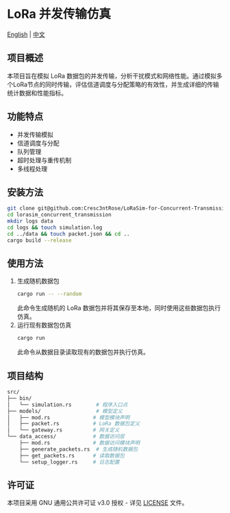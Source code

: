 # LoRa 并发传输仿真

[English](README.md) | [中文](README_zh.md)

## 项目概述
本项目旨在模拟 LoRa 数据包的并发传输，分析干扰模式和网络性能。通过模拟多个LoRa节点的同时传输，评估信道调度与分配策略的有效性，并生成详细的传输统计数据和性能指标。

## 功能特点
- 并发传输模拟
- 信道调度与分配
- 队列管理
- 超时处理与重传机制
- 多线程处理

## 安装方法
```bash {.line-numbers}
git clone git@github.com:Cresc3ntRose/LoRaSim-for-Concurrent-Transmission.git
cd lorasim_concurrent_transmission
mkdir logs data
cd logs && touch simulation.log
cd ../data && touch packet.json && cd ..
cargo build --release
```

## 使用方法
1. 生成随机数据包
   ```bash
   cargo run -- --random
   ```
   此命令生成随机的 LoRa 数据包并将其保存至本地，同时使用这些数据包执行仿真。
2. 运行现有数据包仿真
   ```bash
   cargo run
   ```
   此命令从数据目录读取现有的数据包并执行仿真。

## 项目结构
```bash
src/
├── bin/
│   └── simulation.rs        # 程序入口点
├── models/                  # 模型定义
│   ├── mod.rs              # 模型模块声明
│   ├── packet.rs           # LoRa 数据包定义
│   └── gateway.rs          # 网关定义
└── data_access/            # 数据访问层
    ├── mod.rs              # 数据访问模块声明  
    ├── generate_packets.rs  # 生成随机数据包
    ├── get_packets.rs      # 读取数据包
    └── setup_logger.rs     # 日志配置
```

## 许可证
本项目采用 GNU 通用公共许可证 v3.0 授权 - 详见 [LICENSE](LICENSE) 文件。
